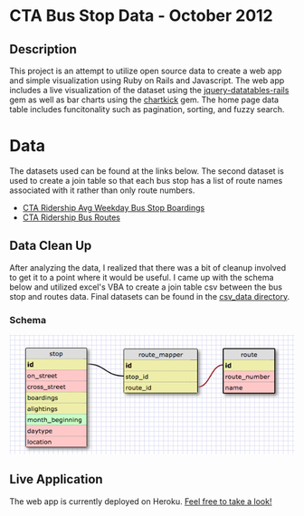 # CTA Bus Stop Data - October 2012

## Description

This project is an attempt to utilize open source data to create a web app and simple visualization using Ruby on Rails and Javascript. The web app includes a live visualization of the dataset using the [jquery-datatables-rails](https://github.com/rweng/jquery-datatables-rails) gem as well as bar charts using the [chartkick](https://github.com/ankane/chartkick) gem. The home page data table includes funcitonality such as pagination, sorting, and fuzzy search.

# Data

The datasets used can be found at the links below. The second dataset is used to create a join table so that each bus stop has a list of route names associated with it rather than only route numbers.

* [CTA Ridership Avg Weekday Bus Stop Boardings](https://data.cityofchicago.org/Transportation/CTA-Ridership-Avg-Weekday-Bus-Stop-Boardings-in-Oc/mq3i-nnqe)
* [CTA Ridership Bus Routes](https://data.cityofchicago.org/Transportation/CTA-Ridership-Bus-Routes-Monthly-Day-Type-Averages/bynn-gwxy)

## Data Clean Up

After analyzing the data, I realized that there was a bit of cleanup involved to get it to a point where it would be useful. I came up with the schema below and utilized excel's VBA to create a join table csv between the bus stop and routes data. Final datasets can be found in the [csv_data directory](https://github.com/romanjesus/cta-bus-stop-challenge/tree/master/db/csv_data).

### Schema

![Alt](https://raw.githubusercontent.com/romanjesus/cta-bus-stop-challenge/master/db/Cta-bustop-schema.png "Title")

## Live Application

The web app is currently deployed on Heroku. [Feel free to take a look!](https://ctabusroutesoct2012.herokuapp.com/)
